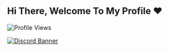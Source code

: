 ## Hi There, Welcome To My Profile ❤️

![Profile Views](https://komarev.com/ghpvc/?username=RasyThatGuy&color=blueviolet&style=for-the-badge&label=Profile+Views)



[![Discord Banner](https://discordapp.com/api/guilds/1426908322908340326/widget.png?style=banner2)](https://discord.gg/EZGYy5B7sF)

